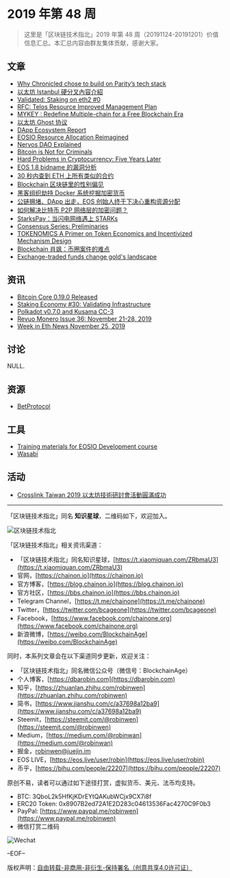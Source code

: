 # 2019 年第 48 周

> 这里是「区块链技术指北」2019 年第 48 周（20191124-20191201）价值信息汇总。本汇总内容由群友集体贡献，感谢大家。

## 文章

* [Why Chronicled chose to build on Parity’s tech stack](https://bbs.chainon.io/d/4864)
* [以太坊 Istanbul 硬分叉內容介紹](https://bbs.chainon.io/d/4866)
* [Validated: Staking on eth2 #0](https://bbs.chainon.io/d/4867)
* [RFC: Telos Resource Improved Management Plan](https://bbs.chainon.io/d/4868)
* [MYKEY : Redefine Multiple-chain for a Free Blockchain Era](https://bbs.chainon.io/d/4869)
* [以太坊 Ghost 协议](https://bbs.chainon.io/d/4871)
* [DApp Ecosystem Report](https://bbs.chainon.io/d/4873)
* [EOSIO Resource Allocation Reimagined](https://bbs.chainon.io/d/4875)
* [Nervos DAO Explained](https://bbs.chainon.io/d/4876)
* [Bitcoin is Not for Criminals](https://bbs.chainon.io/d/4878)
* [Hard Problems in Cryptocurrency: Five Years Later](https://bbs.chainon.io/d/4879)
* [EOS 1.8 bidname 的漏洞分析](https://bbs.chainon.io/d/4881)
* [30 秒内查到 ETH 上所有类似的合约](https://bbs.chainon.io/d/4882)
* [Blockchain 区块链里的性别偏见](https://bbs.chainon.io/d/4883)
* [黑客组织劫持 Docker 系统挖掘加密货币](https://bbs.chainon.io/d/4884)
* [公链拥堵、DApp 出走，EOS 创始人终于下决心重构资源分配](https://bbs.chainon.io/d/4885)
* [如何解决比特币 P2P 网络层的加密问题？](https://bbs.chainon.io/d/4886)
* [StarksPay：当闪电网络遇上 STARKs](https://bbs.chainon.io/d/4889)
* [Consensus Series: Preliminaries](https://bbs.chainon.io/d/4890)
* [TOKENOMICS A Primer on Token Economics and Incentivized Mechanism Design](https://bbs.chainon.io/d/4891)
* [Blockchain 肖飒：币圈案件的难点](https://bbs.chainon.io/d/4892)
* [Exchange-traded funds change gold's landscape](https://bbs.chainon.io/d/4893)

## 资讯

* [Bitcoin Core 0.19.0 Released](https://bbs.chainon.io/d/4863)
* [Staking Economy #30: Validating Infrastructure](https://bbs.chainon.io/d/4865)
* [Polkadot v0.7.0 and Kusama CC-3](https://bbs.chainon.io/d/4870)
* [Revuo Monero Issue 36: November 21-28, 2019](https://bbs.chainon.io/d/4872)
* [Week in Eth News November 25, 2019](https://bbs.chainon.io/d/4880)

## 讨论

NULL.

## 资源

* [BetProtocol](https://bbs.chainon.io/d/4888)

## 工具

* [Training materials for EOSIO Development course](https://bbs.chainon.io/d/4874)
* [Wasabi](https://bbs.chainon.io/d/4887)

## 活动

* [Crosslink Taiwan 2019 以太坊技術研討會活動圓滿成功](https://bbs.chainon.io/d/4877)

***

「区块链技术指北」同名 **知识星球**，二维码如下，欢迎加入。

![区块链技术指北](https://cdn.dbarobin.com/3YzonTR.png)

「区块链技术指北」相关资讯渠道：

* 「区块链技术指北」同名知识星球，[https://t.xiaomiquan.com/ZRbmaU3](https://t.xiaomiquan.com/ZRbmaU3)
* 官网，[https://chainon.io](https://chainon.io)
* 官方博客，[https://blog.chainon.io](https://blog.chainon.io)
* 官方社区，[https://bbs.chainon.io](https://bbs.chainon.io)
* Telegram Channel，[https://t.me/chainone](https://t.me/chainone)
* Twitter，[https://twitter.com/bcageone](https://twitter.com/bcageone)
* Facebook，[https://www.facebook.com/chainone.org](https://www.facebook.com/chainone.org)
* 新浪微博，[https://weibo.com/BlockchainAge](https://weibo.com/BlockchainAge)

同时，本系列文章会在以下渠道同步更新，欢迎关注：

* 「区块链技术指北」同名微信公众号（微信号：BlockchainAge）
* 个人博客，[https://dbarobin.com](https://dbarobin.com)
* 知乎，[https://zhuanlan.zhihu.com/robinwen](https://zhuanlan.zhihu.com/robinwen)
* 简书，[https://www.jianshu.com/c/a37698a12ba9](https://www.jianshu.com/c/a37698a12ba9)
* Steemit，[https://steemit.com/@robinwen](https://steemit.com/@robinwen)
* Medium，[https://medium.com/@robinwan](https://medium.com/@robinwan)
* 掘金，[robinwen@juejin.im](https://juejin.im/user/5673ccae60b2260ee435f89a/posts)
* EOS LIVE，[https://eos.live/user/robin](https://eos.live/user/robin)
* 币乎，[https://bihu.com/people/22207](https://bihu.com/people/22207)

原创不易，读者可以通过如下途径打赏，虚拟货币、美元、法币均支持。

* BTC: 3QboL2k5HfKjKDrEYtQAKubWCjx9CX7i8f
* ERC20 Token: 0x8907B2ed72A1E2D283c04613536Fac4270C9F0b3
* PayPal: [https://www.paypal.me/robinwen](https://www.paypal.me/robinwen)
* 微信打赏二维码

![Wechat](https://cdn.dbarobin.com/SzoNl5b.jpg)

–EOF–

版权声明：[自由转载-非商用-非衍生-保持署名（创意共享4.0许可证）](http://creativecommons.org/licenses/by-nc-nd/4.0/deed.zh)